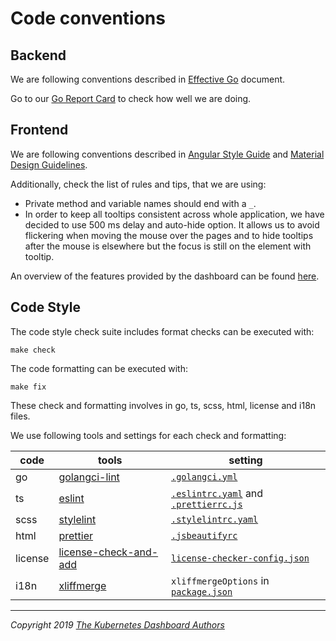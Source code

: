 # Code conventions

## Backend

We are following conventions described in [Effective Go](https://golang.org/doc/effective_go.html) document.

Go to our [Go Report Card](https://goreportcard.com/report/github.com/kubernetes/dashboard) to check how well we are doing.

## Frontend

We are following conventions described in [Angular Style Guide](https://angular.io/guide/styleguide) and [Material Design Guidelines](https://material.io/guidelines/).

Additionally, check the list of rules and tips, that we are using:

* Private method and variable names should end with a `_`.
* In order to keep all tooltips consistent across whole application, we have decided to use 500 ms delay and auto-hide option. It allows us to avoid flickering when moving the mouse over the pages and to hide tooltips after the mouse is elsewhere but the focus is still on the element with tooltip.

An overview of the features provided by the dashboard can be found [here](https://kubernetes.io/docs/tasks/access-application-cluster/web-ui-dashboard).

## Code Style

The code style check suite includes format checks can be executed with:

```shell
make check
```

The code formatting can be executed with:

```shell
make fix
```

These check and formatting involves in go, ts, scss, html, license and i18n files.

We use following tools and settings for each check and formatting:

| code    | tools                                                                  | setting                                                                               |
|---------|------------------------------------------------------------------------|---------------------------------------------------------------------------------------|
| go      | [golangci-lint](https://github.com/golangci/golangci-lint)             | [`.golangci.yml`](../../.golangci.yml)                                                |
| ts      | [eslint](https://eslint.org)                                           | [`.eslintrc.yaml`](../../.eslintrc.yaml) and [`.prettierrc.js`](../../.prettierrc.js) |
| scss    | [stylelint](https://github.com/stylelint/stylelint)                    | [`.stylelintrc.yaml`](../../.stylelintrc.yaml)                                        |
| html    | [prettier](https://prettier.io/)                                       | [`.jsbeautifyrc`](../../.jsbeautifyrc)                                                |
| license | [license-check-and-add](https://github.com/awjh/license-check-and-add) | [`license-checker-config.json`](../../license-checker-config.json)                    |
| i18n    | [xliffmerge](https://github.com/martinroob/ngx-i18nsupport)            | `xliffmergeOptions` in [`package.json`](../../package.json)                           |

----
_Copyright 2019 [The Kubernetes Dashboard Authors](https://github.com/kubernetes/dashboard/graphs/contributors)_
